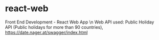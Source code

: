 # react-web
Front End Development - React Web App \n
Web API used: Public Holiday API (Public holidays for more than 90 countries), https://date.nager.at/swagger/index.html
